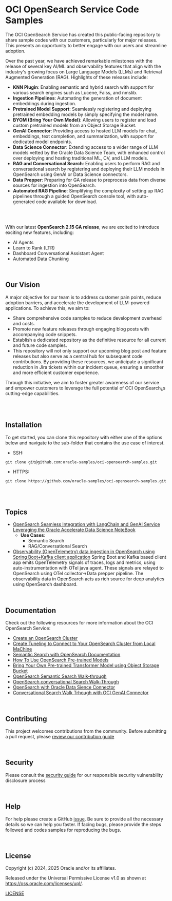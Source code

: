 

# OCI OpenSearch Service Code Samples

The OCI OpenSearch Service  has created this  public-facing repository to share sample codes with our customers, particularly for major releases. This presents an opportunity to better engage with our users and streamline adoption.

Over the past year, we have achieved remarkable milestones with the release of several key AI/ML and observability features that align with the industry's growing focus on Large Language Models (LLMs) and Retrieval Augmented Generation (RAG). Highlights of these releases include:

* **KNN Plugin**: Enabling semantic and hybrid search with support for various search engines such as Lucene, Faiss, and nmslib.
* **Ingestion Pipelines**: Automating the generation of document embeddings during ingestion.
* **Pretrained Model Support**: Seamlessly registering and deploying pretrained embedding models by simply specifying the model name.
* **BYOM (Bring Your Own Model)**: Allowing users to register and load custom pretrained models from an Object Storage Bucket.
* **GenAI Connector**: Providing access to hosted LLM models for chat, embeddings, text completion, and summarization, with support for dedicated model endpoints.
* **Data Science Connector**: Extending access to a wider range of LLM models vetted by the Oracle Data Science Team, with enhanced control over deploying and hosting traditional ML, CV, and LLM models.
* **RAG and Conversational Search**: Enabling users to perform RAG and conversational search by registering and deploying their LLM models in OpenSearch using GenAI or Data Science connectors.
* **Data Prepper**: Preparing for GA release to preprocess data from diverse sources for ingestion into OpenSearch.
* **Automated RAG Pipeline**: Simplifying the complexity of setting up RAG pipelines through a guided OpenSearch console tool, with auto-generated code available for download. 

<br><br>

With our latest **OpenSearch 2.15  GA release**, we are excited to introduce exciting new features, including:

* AI Agents
* Learn to Rank (LTR)
* Dashboard Conversational Assistant Agent
* Automated Data Chunking

<br>

## Our Vision
A major objective for our team is to address customer pain points, reduce adoption barriers, and accelerate the development of LLM-powered applications. To achieve this, we aim to:

* Share comprehensive code samples to reduce development overhead and costs.
* Promote new feature releases through engaging blog posts with accompanying code snippets.
* Establish a dedicated repository as the definitive resource for all current and future code samples.
* This repository will not only support our upcoming blog post and feature releases but also serve as a central hub for subsequent code contributions. By providing these resources, we anticipate a significant reduction in Jira tickets within our incident queue, ensuring a smoother and more efficient customer experience.

Through this initiative, we aim to foster greater awareness of our service and empower customers to leverage the full potential of OCI OpenSearch¿s cutting-edge capabilities.

<br><br>

## Installation
To get started, you can clone this repository with either one of the options below and navigate to the sub-folder that contains the use case of interest.

* SSH:
```shell
git clone git@github.com:oracle-samples/oci-opensearch-samples.git
``` 

* HTTPS:
```shell
git clone https://github.com/oracle-samples/oci-opensearch-samples.git
```


<br><br>

## Topics
- [OpenSearch Seamless Integration with LangChain and GenAI Service Leveraging the Oracle Accelerate Data Science NoteBook](./opensearch-integration-with-langchain)
    * **Use Cases**:
        * Semantic Search 
        * RAG/Conversational Search 
- [Observability (OpenTelemetry) data ingestion in OpenSearch using Spring Boot+Kafka client application](./observability-with-opensearch/open-telemetry/order-service-client-application)
   Spring Boot and Kafka based client app emits OpenTelemetry signals of traces, logs and metrics, using auto-instrumentation with OTel java agent. 
   These signals are relayed to OpenSearch using OTel collector->Data prepper pipeline. The observability data in OpenSearch acts as rich source
   for deep analytics using OpenSearch dashboard.


<br>

## Documentation

Check out the following resources for more information about the OCI OpenSearch Service:

* [Create an OpenSearch Cluster](https://docs.oracle.com/en/learn/oci-opensearch/index.html#introduction)
* [Create Tuneling to Connect to Your OpenSearch Cluster from Local MaChine](https://docs.oracle.com/en/learn/oci-opensearch/index.html#option-2-from-your-local-machine-through-port-forwarding)
* [Semantic Search with OpenSearch Documentation](https://docs.oracle.com/en-us/iaas/Content/search-opensearch/Concepts/semanticsearch.htm)
* [How To Use OpenSearch Pre-trained Models](https://docs.oracle.com/en-us/iaas/Content/search-opensearch/Tasks/opensearchpretrainedmodelwalkthrough.htm)
* [Bring Your Own Pre-trained Transformer Model using Object Storage Bucket](https://docs.oracle.com/en-us/iaas/Content/search-opensearch/Concepts/opensearchbyom.htm)
* [OpenSearch Semantic Search Walk-through](https://docs.oracle.com/en-us/iaas/Content/search-opensearch/Tasks/semanticsearchwalkthrough.htm)
* [OpenSearch conversational Search Walk-Through](https://docs.oracle.com/en-us/iaas/Content/search-opensearch/Concepts/ocigenaiconnector.htm)
* [OpenSearch with Oracle Data Sience Connector](https://docs.oracle.com/en-us/iaas/Content/search-opensearch/Concepts/datascienceconnector.htm)
* [Conversational Search Walk Trhough with OCI GenAI Connector](https://docs.oracle.com/en-us/iaas/Content/search-opensearch/Concepts/conversationalsearchwalkthrough.htm)

<br>

## Contributing
This project welcomes contributions from the community. Before submitting a pull request, please [review our contribution guide](./CONTRIBUTING.md)

<br>

## Security
Please consult the [security guide](./SECURITY.md) for our responsible security vulnerability disclosure process

<br>

## Help

For help please create a GitHub [issue](https://github.com/oracle-samples/oci-opensearch-samples/issues). 
Be sure to provide all the necessary details so we can help you faster. If facing bugs, please provide the steps followed and codes samples for reproducing the bugs. 

<br>

## License

Copyright (c) 2024, 2025 Oracle and/or its affiliates.

Released under the Universal Permissive License v1.0 as shown at
<https://oss.oracle.com/licenses/upl/>. 

[LICENSE](./LICENSE.txt)



